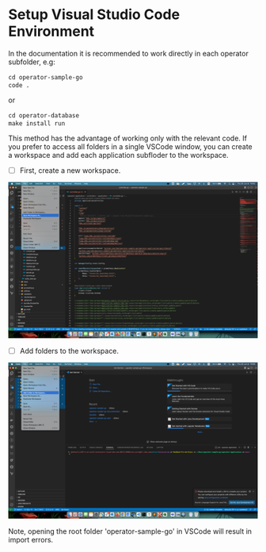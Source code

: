 # Setup Visual Studio Code Environment

In the documentation it is recommended to work directly in each operator subfolder, e.g:

```shell
cd operator-sample-go
code .
```

or

```shell
cd operator-database
make install run
```

This method has the advantage of working only with the relevant code. If you prefer to access all folders in a single VSCode window, you can create a workspace and add each application subfloder to the workspace.

- [ ] First, create a new workspace.

![buildworkspace](./images/buildworkspace.png)

- [ ] Add folders to the workspace.

![addfoldertoworkspace](./images/addfoldertoworkspace.png)

Note, opening the root folder 'operator-sample-go' in VSCode will result in import errors.